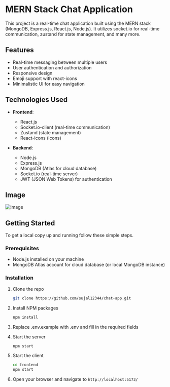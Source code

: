 # MERN Stack Chat Application

This project is a real-time chat application built using the MERN stack (MongoDB, Express.js, React.js, Node.js). It utilizes socket.io for real-time communication, zustand for state management, and many more.

## Features

- Real-time messaging between multiple users
- User authentication and authorization
- Responsive design
- Emoji support with react-icons
- Minimalistic UI for easy navigation

## Technologies Used

- **Frontend**:
  - React.js
  - Socket.io-client (real-time communication)
  - Zustand (state management)
  - React-icons (icons)

- **Backend**:
  - Node.js
  - Express.js
  - MongoDB (Atlas for cloud database)
  - Socket.io (real-time server)
  - JWT (JSON Web Tokens) for authentication

## Image
![image](https://github.com/user-attachments/assets/6870dcb3-42ed-41a8-9f03-e58ebbdb8a88)



## Getting Started

To get a local copy up and running follow these simple steps.

### Prerequisites

- Node.js installed on your machine
- MongoDB Atlas account for cloud database (or local MongoDB instance)

### Installation

1. Clone the repo

   ```sh
   git clone https://github.com/sujal12344/chat-app.git
    ```

2. Install NPM packages

    ```sh
    npm install
    ```

3. Replace .env.example with .env and fill in the required fields

4. Start the server

    ```sh
    npm start
    ```

5. Start the client

    ```sh
    cd frontend
    npm start
    ```

6. Open your browser and navigate to `http://localhost:5173/`

